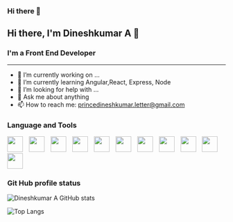 ### Hi there 👋


## Hi there, I'm Dineshkumar A :tada:

### I'm a Front End Developer
***

- 🔭 I’m currently working on ...
- 🌱 I’m currently learning  Angular,React, Express, Node 
- 🤔 I’m looking for help with ...
- 💬 Ask me about anything
- 📫 How to reach me: princedineshkumar.letter@gmail.com

### Language and  Tools

<img src="https://cdn.jsdelivr.net/gh/devicons/devicon@latest/icons/html5/html5-plain-wordmark.svg" width=36px; style="padding-right:10px;">
<img src="https://cdn.jsdelivr.net/gh/devicons/devicon@latest/icons/css3/css3-original-wordmark.svg" width=36px style="padding-right:10px;">
<img src="https://cdn.jsdelivr.net/gh/devicons/devicon@latest/icons/javascript/javascript-original.svg" width=36px style="padding-right:10px;">
 <img src="https://cdn.jsdelivr.net/gh/devicons/devicon@latest/icons/typescript/typescript-original.svg" width=36px style="padding-right:10px;">
 <img src="https://cdn.jsdelivr.net/gh/devicons/devicon@latest/icons/angular/angular-original.svg" width=36px style="padding-right:10px;">
  <img src="https://cdn.jsdelivr.net/gh/devicons/devicon@latest/icons/vscode/vscode-original.svg" width=36px style="padding-right:10px;">
<img src="https://cdn.jsdelivr.net/gh/devicons/devicon@latest/icons/amazonwebservices/amazonwebservices-original-wordmark.svg"width=36px style="padding-right:10px;"/>
<img src="https://cdn.jsdelivr.net/gh/devicons/devicon@latest/icons/bootstrap/bootstrap-original.svg" width=36px style="padding-right:10px;">
 <img src="https://cdn.jsdelivr.net/gh/devicons/devicon@latest/icons/github/github-original-wordmark.svg"  width=36px style="padding-right:10px;">    
<img src="https://cdn.jsdelivr.net/gh/devicons/devicon@latest/icons/githubactions/githubactions-original.svg" width=36px style="padding-right:10px;">
<img src="https://cdn.jsdelivr.net/gh/devicons/devicon@latest/icons/git/git-original-wordmark.svg" width=36px style="padding-right:10px;">
                             


### Git Hub profile status
    
         
![Dineshkumar A GitHub stats](https://github-readme-stats.vercel.app/api?username=princedinesh007&show_icons=true)
          
![Top Langs](https://github-readme-stats.vercel.app/api/top-langs/?username=princedinesh007)
